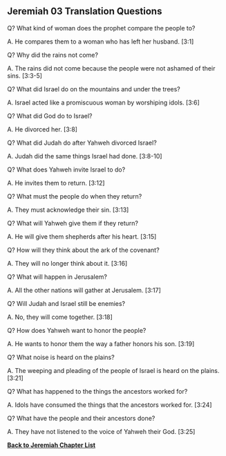 ## Jeremiah 03 Translation Questions ##

Q? What kind of woman does the prophet compare the people to?

A. He compares them to a woman who has left her husband. [3:1]

Q? Why did the rains not come?

A. The rains did not come because the people were not ashamed of their sins. [3:3-5]

Q? What did Israel do on the mountains and under the trees?

A. Israel acted like a promiscuous woman by worshiping idols. [3:6]

Q? What did God do to Israel?

A. He divorced her. [3:8]

Q? What did Judah do after Yahweh divorced Israel?

A. Judah did the same things Israel had done. [3:8-10]

Q? What does Yahweh invite Israel to do?

A. He invites them to return. [3:12]

Q? What must the people do when they return?

A. They must acknowledge their sin. [3:13]

Q? What will Yahweh give them if they return?

A. He will give them shepherds after his heart. [3:15]

Q? How will they think about the ark of the covenant?

A. They will no longer think about it. [3:16]

Q? What will happen in Jerusalem?

A. All the other nations will gather at Jerusalem. [3:17]

Q? Will Judah and Israel still be enemies?

A. No, they will come together. [3:18]

Q? How does Yahweh want to honor the people?

A. He wants to honor them the way a father honors his son. [3:19]

Q? What noise is heard on the plains?

A. The weeping and pleading of the people of Israel is heard on the plains. [3:21]

Q? What has happened to the things the ancestors worked for?

A. Idols have consumed the things that the ancestors worked for. [3:24]

Q? What have the people and their ancestors done?

A. They have not listened to the voice of Yahweh their God. [3:25]

__[Back to Jeremiah Chapter List](./)__

